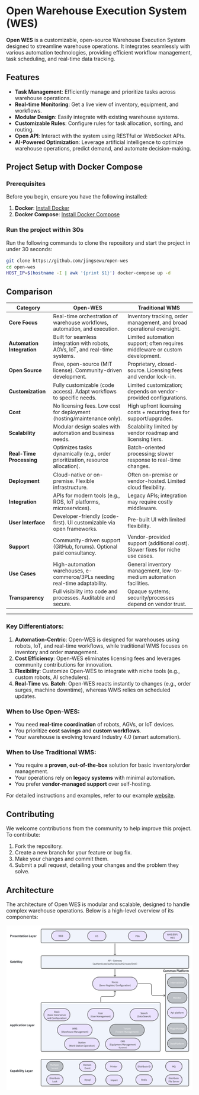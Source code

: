 # Open Warehouse Execution System (WES)


**Open WES** is a customizable, open-source Warehouse Execution System designed to streamline warehouse operations. It
integrates seamlessly with various automation technologies, providing efficient workflow management, task scheduling,
and real-time data tracking.

## Features

- **Task Management**: Efficiently manage and prioritize tasks across warehouse operations.
- **Real-time Monitoring**: Get a live view of inventory, equipment, and workflows.
- **Modular Design**: Easily integrate with existing warehouse systems.
- **Customizable Rules**: Configure rules for task allocation, sorting, and routing.
- **Open API**: Interact with the system using RESTful or WebSocket APIs.
- **AI-Powered Optimization**: Leverage artificial intelligence to optimize warehouse operations, predict demand, and automate decision-making.

## Project Setup with Docker Compose

### Prerequisites

Before you begin, ensure you have the following installed:

1. **Docker**: [Install Docker](https://docs.docker.com/get-docker/)
2. **Docker Compose**: [Install Docker Compose](https://docs.docker.com/compose/install/)


### Run the project within 30s

Run the following commands to clone the repository and start the project in under 30 seconds:

```bash
git clone https://github.com/jingsewu/open-wes
cd open-wes
HOST_IP=$(hostname -I | awk '{print $1}') docker-compose up -d
```

## Comparison
| **Category**               | **Open-WES**                                                                 | **Traditional WMS**                                                                 |
|-----------------------------|--------------------------------------------------------------------------------|-------------------------------------------------------------------------------------|
| **Core Focus**              | Real-time orchestration of warehouse workflows, automation, and execution.     | Inventory tracking, order management, and broad operational oversight.              |
| **Automation Integration** | Built for seamless integration with robots, AGVs, IoT, and real-time systems.  | Limited automation support; often requires middleware or custom development.        |
| **Open Source**             | Free, open-source (MIT license). Community-driven development.                 | Proprietary, closed-source. Licensing fees and vendor lock-in.                     |
| **Customization**           | Fully customizable (code access). Adapt workflows to specific needs.           | Limited customization; depends on vendor-provided configurations.                  |
| **Cost**                    | No licensing fees. Low cost for deployment (hosting/maintenance only).         | High upfront licensing costs + recurring fees for support/upgrades.                |
| **Scalability**             | Modular design scales with automation and business needs.                      | Scalability limited by vendor roadmap and licensing tiers.                         |
| **Real-Time Processing**    | Optimizes tasks dynamically (e.g., order prioritization, resource allocation). | Batch-oriented processing; slower response to real-time changes.                   |
| **Deployment**              | Cloud-native or on-premise. Flexible infrastructure.                           | Often on-premise or vendor-hosted. Limited cloud flexibility.                       |
| **Integration**             | APIs for modern tools (e.g., ROS, IoT platforms, microservices).               | Legacy APIs; integration may require costly middleware.                             |
| **User Interface**          | Developer-friendly (code-first). UI customizable via open frameworks.          | Pre-built UI with limited flexibility.                                              |
| **Support**                 | Community-driven support (GitHub, forums). Optional paid consultancy.          | Vendor-provided support (additional cost). Slower fixes for niche use cases.        |
| **Use Cases**               | High-automation warehouses, e-commerce/3PLs needing real-time adaptability.    | General inventory management, low-to-medium automation facilities.                 |
| **Transparency**            | Full visibility into code and processes. Auditable and secure.                 | Opaque systems; security/processes depend on vendor trust.                         |

---

### **Key Differentiators**:
1. **Automation-Centric**: Open-WES is designed for warehouses using robots, IoT, and real-time workflows, while traditional WMS focuses on inventory and order management.
2. **Cost Efficiency**: Open-WES eliminates licensing fees and leverages community contributions for innovation.
3. **Flexibility**: Customize Open-WES to integrate with niche tools (e.g., custom robots, AI schedulers).
4. **Real-Time vs. Batch**: Open-WES reacts instantly to changes (e.g., order surges, machine downtime), whereas WMS relies on scheduled updates.

### **When to Use Open-WES**:
- You need **real-time coordination** of robots, AGVs, or IoT devices.
- You prioritize **cost savings** and **custom workflows**.
- Your warehouse is evolving toward Industry 4.0 (smart automation).

### **When to Use Traditional WMS**:
- You require a **proven, out-of-the-box** solution for basic inventory/order management.
- Your operations rely on **legacy systems** with minimal automation.
- You prefer **vendor-managed support** over self-hosting.

For detailed instructions and examples, refer to our example [website](https://www.openwes.top/).

## Contributing

We welcome contributions from the community to help improve this project. To contribute:

1. Fork the repository.
2. Create a new branch for your feature or bug fix.
3. Make your changes and commit them.
4. Submit a pull request, detailing your changes and the problem they solve.



## Architecture
The architecture of Open WES is modular and scalable, designed to handle complex warehouse operations. Below is a high-level overview of its components:

![Architecture](server/doc/image/architecture.png)

